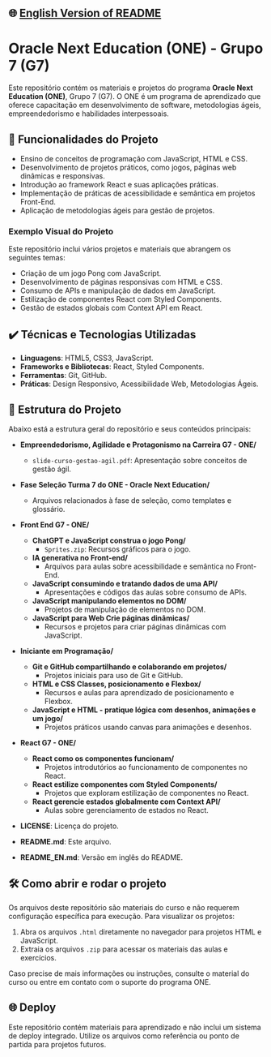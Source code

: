 ## 🌐 [English Version of README](README_EN.md)

# Oracle Next Education (ONE) - Grupo 7 (G7)

Este repositório contém os materiais e projetos do programa **Oracle Next Education (ONE)**, Grupo 7 (G7). O ONE é um programa de aprendizado que oferece capacitação em desenvolvimento de software, metodologias ágeis, empreendedorismo e habilidades interpessoais.

## 🔨 Funcionalidades do Projeto

- Ensino de conceitos de programação com JavaScript, HTML e CSS.
- Desenvolvimento de projetos práticos, como jogos, páginas web dinâmicas e responsivas.
- Introdução ao framework React e suas aplicações práticas.
- Implementação de práticas de acessibilidade e semântica em projetos Front-End.
- Aplicação de metodologias ágeis para gestão de projetos.

### Exemplo Visual do Projeto

Este repositório inclui vários projetos e materiais que abrangem os seguintes temas:

- Criação de um jogo Pong com JavaScript.
- Desenvolvimento de páginas responsivas com HTML e CSS.
- Consumo de APIs e manipulação de dados em JavaScript.
- Estilização de componentes React com Styled Components.
- Gestão de estados globais com Context API em React.

## ✔️ Técnicas e Tecnologias Utilizadas

- **Linguagens**: HTML5, CSS3, JavaScript.
- **Frameworks e Bibliotecas**: React, Styled Components.
- **Ferramentas**: Git, GitHub.
- **Práticas**: Design Responsivo, Acessibilidade Web, Metodologias Ágeis.

## 📁 Estrutura do Projeto

Abaixo está a estrutura geral do repositório e seus conteúdos principais:

- **Empreendedorismo, Agilidade e Protagonismo na Carreira G7 - ONE/**
    - `slide-curso-gestao-agil.pdf`: Apresentação sobre conceitos de gestão ágil.

- **Fase Seleção Turma 7 do ONE - Oracle Next Education/**
    - Arquivos relacionados à fase de seleção, como templates e glossário.

- **Front End G7 - ONE/**
    - **ChatGPT e JavaScript construa o jogo Pong/**
        - `Sprites.zip`: Recursos gráficos para o jogo.
    - **IA generativa no Front-end/**
        - Arquivos para aulas sobre acessibilidade e semântica no Front-End.
    - **JavaScript consumindo e tratando dados de uma API/**
        - Apresentações e códigos das aulas sobre consumo de APIs.
    - **JavaScript manipulando elementos no DOM/**
        - Projetos de manipulação de elementos no DOM.
    - **JavaScript para Web Crie páginas dinâmicas/**
        - Recursos e projetos para criar páginas dinâmicas com JavaScript.

- **Iniciante em Programação/**
    - **Git e GitHub compartilhando e colaborando em projetos/**
        - Projetos iniciais para uso de Git e GitHub.
    - **HTML e CSS Classes, posicionamento e Flexbox/**
        - Recursos e aulas para aprendizado de posicionamento e Flexbox.
    - **JavaScript e HTML - pratique lógica com desenhos, animações e um jogo/**
        - Projetos práticos usando canvas para animações e desenhos.

- **React G7 - ONE/**
    - **React como os componentes funcionam/**
        - Projetos introdutórios ao funcionamento de componentes no React.
    - **React estilize componentes com Styled Components/**
        - Projetos que exploram estilização de componentes no React.
    - **React gerencie estados globalmente com Context API/**
        - Aulas sobre gerenciamento de estados no React.

- **LICENSE**: Licença do projeto.
- **README.md**: Este arquivo.
- **README_EN.md**: Versão em inglês do README.

## 🛠️ Como abrir e rodar o projeto

Os arquivos deste repositório são materiais do curso e não requerem configuração específica para execução. Para visualizar os projetos:

1. Abra os arquivos `.html` diretamente no navegador para projetos HTML e JavaScript.
2. Extraia os arquivos `.zip` para acessar os materiais das aulas e exercícios.

Caso precise de mais informações ou instruções, consulte o material do curso ou entre em contato com o suporte do programa ONE.

## 🌐 Deploy

Este repositório contém materiais para aprendizado e não inclui um sistema de deploy integrado. Utilize os arquivos como referência ou ponto de partida para projetos futuros.
